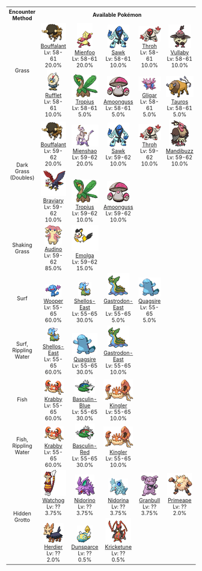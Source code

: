 <table><tr><th colspan="1">Encounter Method</th><th colspan="5" style = "text-align: center;">Available Pokémon</th></tr>
<tr><td rowspan="2" style="vertical-align: middle; word-wrap: break-word; text-align: center;">Grass</td><td style="text-align: center; vertical-align: bottom;"> <img src="../../img/animated/626.gif"> <br> <a href="../../pokemons/626">Bouffalant</a> <br> Lv: 58-61 <br> 20.0% </td><td style="text-align: center; vertical-align: bottom;"> <img src="../../img/animated/619.gif"> <br> <a href="../../pokemons/619">Mienfoo</a> <br> Lv: 58-61 <br> 20.0% </td><td style="text-align: center; vertical-align: bottom;"> <img src="../../img/animated/539.gif"> <br> <a href="../../pokemons/539">Sawk</a> <br> Lv: 58-61 <br> 10.0% </td><td style="text-align: center; vertical-align: bottom;"> <img src="../../img/animated/538.gif"> <br> <a href="../../pokemons/538">Throh</a> <br> Lv: 58-61 <br> 10.0% </td><td style="text-align: center; vertical-align: bottom;"> <img src="../../img/animated/629.gif"> <br> <a href="../../pokemons/629">Vullaby</a> <br> Lv: 58-61 <br> 10.0% </td></tr>
<tr><td style="text-align: center; vertical-align: bottom;"> <img src="../../img/animated/627.gif"> <br> <a href="../../pokemons/627">Rufflet</a> <br> Lv: 58-61 <br> 10.0% </td><td style="text-align: center; vertical-align: bottom;"> <img src="../../img/animated/357.gif"> <br> <a href="../../pokemons/357">Tropius</a> <br> Lv: 58-61 <br> 5.0% </td><td style="text-align: center; vertical-align: bottom;"> <img src="../../img/animated/591.gif"> <br> <a href="../../pokemons/591">Amoonguss</a> <br> Lv: 58-61 <br> 5.0% </td><td style="text-align: center; vertical-align: bottom;"> <img src="../../img/animated/207.gif"> <br> <a href="../../pokemons/207">Gligar</a> <br> Lv: 58-61 <br> 5.0% </td><td style="text-align: center; vertical-align: bottom;"> <img src="../../img/animated/128.gif"> <br> <a href="../../pokemons/128">Tauros</a> <br> Lv: 58-61 <br> 5.0% </td></tr>
<tr><td rowspan="2" style="vertical-align: middle; word-wrap: break-word; text-align: center;">Dark Grass (Doubles)</td><td style="text-align: center; vertical-align: bottom;"> <img src="../../img/animated/626.gif"> <br> <a href="../../pokemons/626">Bouffalant</a> <br> Lv: 59-62 <br> 20.0% </td><td style="text-align: center; vertical-align: bottom;"> <img src="../../img/animated/620.gif"> <br> <a href="../../pokemons/620">Mienshao</a> <br> Lv: 59-62 <br> 20.0% </td><td style="text-align: center; vertical-align: bottom;"> <img src="../../img/animated/539.gif"> <br> <a href="../../pokemons/539">Sawk</a> <br> Lv: 59-62 <br> 10.0% </td><td style="text-align: center; vertical-align: bottom;"> <img src="../../img/animated/538.gif"> <br> <a href="../../pokemons/538">Throh</a> <br> Lv: 59-62 <br> 10.0% </td><td style="text-align: center; vertical-align: bottom;"> <img src="../../img/animated/630.gif"> <br> <a href="../../pokemons/630">Mandibuzz</a> <br> Lv: 59-62 <br> 10.0% </td></tr>
<tr><td style="text-align: center; vertical-align: bottom;"> <img src="../../img/animated/628.gif"> <br> <a href="../../pokemons/628">Braviary</a> <br> Lv: 59-62 <br> 10.0% </td><td style="text-align: center; vertical-align: bottom;"> <img src="../../img/animated/357.gif"> <br> <a href="../../pokemons/357">Tropius</a> <br> Lv: 59-62 <br> 10.0% </td><td style="text-align: center; vertical-align: bottom;"> <img src="../../img/animated/591.gif"> <br> <a href="../../pokemons/591">Amoonguss</a> <br> Lv: 59-62 <br> 10.0% </td><td></td><td></td></tr>
<tr><td rowspan="1" style="vertical-align: middle; word-wrap: break-word; text-align: center;">Shaking Grass</td><td style="text-align: center; vertical-align: bottom;"> <img src="../../img/animated/531.gif"> <br> <a href="../../pokemons/531">Audino</a> <br> Lv: 59-62 <br> 85.0% </td><td style="text-align: center; vertical-align: bottom;"> <img src="../../img/animated/587.gif"> <br> <a href="../../pokemons/587">Emolga</a> <br> Lv: 59-62 <br> 15.0% </td><td></td><td></td><td></td></tr>
<tr><td rowspan="1" style="vertical-align: middle; word-wrap: break-word; text-align: center;">Surf</td><td style="text-align: center; vertical-align: bottom;"> <img src="../../img/animated/194.gif"> <br> <a href="../../pokemons/194">Wooper</a> <br> Lv: 55-65 <br> 60.0% </td><td style="text-align: center; vertical-align: bottom;"> <img src="../../img/animated/422-east.gif"> <br> <a href="../../pokemons/422">Shellos-East</a> <br> Lv: 55-65 <br> 30.0% </td><td style="text-align: center; vertical-align: bottom;"> <img src="../../img/animated/423-east.gif"> <br> <a href="../../pokemons/423">Gastrodon-East</a> <br> Lv: 55-65 <br> 5.0% </td><td style="text-align: center; vertical-align: bottom;"> <img src="../../img/animated/195.gif"> <br> <a href="../../pokemons/195">Quagsire</a> <br> Lv: 55-65 <br> 5.0% </td><td></td></tr>
<tr><td rowspan="1" style="vertical-align: middle; word-wrap: break-word; text-align: center;">Surf, Rippling Water</td><td style="text-align: center; vertical-align: bottom;"> <img src="../../img/animated/422-east.gif"> <br> <a href="../../pokemons/422">Shellos-East</a> <br> Lv: 55-65 <br> 60.0% </td><td style="text-align: center; vertical-align: bottom;"> <img src="../../img/animated/195.gif"> <br> <a href="../../pokemons/195">Quagsire</a> <br> Lv: 55-65 <br> 30.0% </td><td style="text-align: center; vertical-align: bottom;"> <img src="../../img/animated/423-east.gif"> <br> <a href="../../pokemons/423">Gastrodon-East</a> <br> Lv: 55-65 <br> 10.0% </td><td></td><td></td></tr>
<tr><td rowspan="1" style="vertical-align: middle; word-wrap: break-word; text-align: center;">Fish</td><td style="text-align: center; vertical-align: bottom;"> <img src="../../img/animated/98.gif"> <br> <a href="../../pokemons/098">Krabby</a> <br> Lv: 55-65 <br> 60.0% </td><td style="text-align: center; vertical-align: bottom;"> <img src="../../img/animated/550-blue.gif"> <br> <a href="../../pokemons/550">Basculin-Blue</a> <br> Lv: 55-65 <br> 30.0% </td><td style="text-align: center; vertical-align: bottom;"> <img src="../../img/animated/99.gif"> <br> <a href="../../pokemons/099">Kingler</a> <br> Lv: 55-65 <br> 10.0% </td><td></td><td></td></tr>
<tr><td rowspan="1" style="vertical-align: middle; word-wrap: break-word; text-align: center;">Fish, Rippling Water</td><td style="text-align: center; vertical-align: bottom;"> <img src="../../img/animated/98.gif"> <br> <a href="../../pokemons/098">Krabby</a> <br> Lv: 55-65 <br> 60.0% </td><td style="text-align: center; vertical-align: bottom;"> <img src="../../img/animated/550-red.gif"> <br> <a href="../../pokemons/550">Basculin-Red</a> <br> Lv: 55-65 <br> 30.0% </td><td style="text-align: center; vertical-align: bottom;"> <img src="../../img/animated/99.gif"> <br> <a href="../../pokemons/099">Kingler</a> <br> Lv: 55-65 <br> 10.0% </td><td></td><td></td></tr>
<tr><td rowspan="2" style="vertical-align: middle; word-wrap: break-word; text-align: center;">Hidden Grotto</td><td style="text-align: center; vertical-align: bottom;"> <img src="../../img/animated/505.gif"> <br> <a href="../../pokemons/505">Watchog</a> <br> Lv: ?? <br> 3.75% </td><td style="text-align: center; vertical-align: bottom;"> <img src="../../img/animated/33.gif"> <br> <a href="../../pokemons/033">Nidorino</a> <br> Lv: ?? <br> 3.75% </td><td style="text-align: center; vertical-align: bottom;"> <img src="../../img/animated/30.gif"> <br> <a href="../../pokemons/030">Nidorina</a> <br> Lv: ?? <br> 3.75% </td><td style="text-align: center; vertical-align: bottom;"> <img src="../../img/animated/210.gif"> <br> <a href="../../pokemons/210">Granbull</a> <br> Lv: ?? <br> 3.75% </td><td style="text-align: center; vertical-align: bottom;"> <img src="../../img/animated/57.gif"> <br> <a href="../../pokemons/057">Primeape</a> <br> Lv: ?? <br> 2.0% </td></tr>
<tr><td style="text-align: center; vertical-align: bottom;"> <img src="../../img/animated/507.gif"> <br> <a href="../../pokemons/507">Herdier</a> <br> Lv: ?? <br> 2.0% </td><td style="text-align: center; vertical-align: bottom;"> <img src="../../img/animated/206.gif"> <br> <a href="../../pokemons/206">Dunsparce</a> <br> Lv: ?? <br> 0.5% </td><td style="text-align: center; vertical-align: bottom;"> <img src="../../img/animated/402.gif"> <br> <a href="../../pokemons/402">Kricketune</a> <br> Lv: ?? <br> 0.5% </td><td></td><td></td></tr></table>